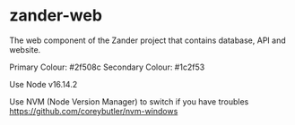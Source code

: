 # zander-web
The web component of the Zander project that contains database, API and website.

Primary Colour: #2f508c
Secondary Colour: #1c2f53

Use Node v16.14.2 

Use NVM (Node Version Manager) to switch if you have troubles
https://github.com/coreybutler/nvm-windows